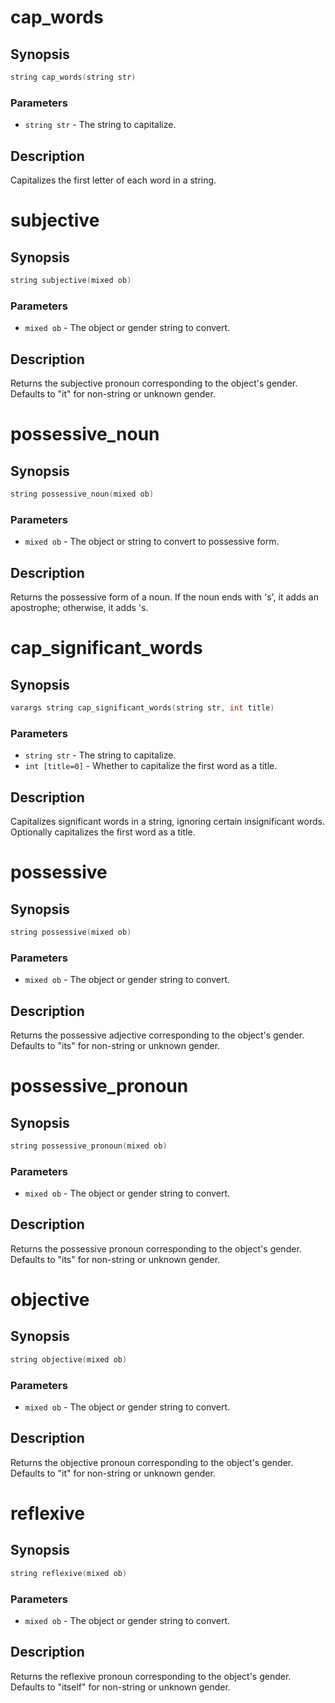 # cap_words

## Synopsis

```c
string cap_words(string str)
```

### Parameters

* `string str` - The string to capitalize.

## Description

Capitalizes the first letter of each word in a string.

# subjective

## Synopsis

```c
string subjective(mixed ob)
```

### Parameters

* `mixed ob` - The object or gender string to convert.

## Description

Returns the subjective pronoun corresponding to the object's
gender. Defaults to "it" for non-string or unknown gender.

# possessive_noun

## Synopsis

```c
string possessive_noun(mixed ob)
```

### Parameters

* `mixed ob` - The object or string to convert to possessive form.

## Description

Returns the possessive form of a noun. If the noun ends with 's',
it adds an apostrophe; otherwise, it adds 's.

# cap_significant_words

## Synopsis

```c
varargs string cap_significant_words(string str, int title)
```

### Parameters

* `string str` - The string to capitalize.
* `int [title=0]` - Whether to capitalize the first word as a title.

## Description

Capitalizes significant words in a string, ignoring certain
insignificant words. Optionally capitalizes the first word
as a title.

# possessive

## Synopsis

```c
string possessive(mixed ob)
```

### Parameters

* `mixed ob` - The object or gender string to convert.

## Description

Returns the possessive adjective corresponding to the object's
gender. Defaults to "its" for non-string or unknown gender.

# possessive_pronoun

## Synopsis

```c
string possessive_pronoun(mixed ob)
```

### Parameters

* `mixed ob` - The object or gender string to convert.

## Description

Returns the possessive pronoun corresponding to the object's
gender. Defaults to "its" for non-string or unknown gender.

# objective

## Synopsis

```c
string objective(mixed ob)
```

### Parameters

* `mixed ob` - The object or gender string to convert.

## Description

Returns the objective pronoun corresponding to the object's
gender. Defaults to "it" for non-string or unknown gender.

# reflexive

## Synopsis

```c
string reflexive(mixed ob)
```

### Parameters

* `mixed ob` - The object or gender string to convert.

## Description

Returns the reflexive pronoun corresponding to the object's
gender. Defaults to "itself" for non-string or unknown gender.

